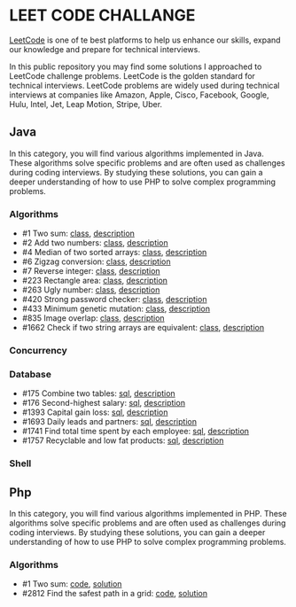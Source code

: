 # LEET CODE CHALLANGE
[LeetCode](https://leetcode.com/) is one of te best platforms to help us enhance our skills, expand our knowledge and 
prepare for technical interviews.

In this public repository you may find some solutions I approached to LeetCode challenge problems. LeetCode is the 
golden standard for technical interviews. LeetCode problems are widely used during technical interviews at companies 
like Amazon, Apple, Cisco, Facebook, Google, Hulu, Intel, Jet, Leap Motion, Stripe, Uber.

## Java
In this category, you will find various algorithms implemented in Java. These algorithms solve specific problems and are
often used as challenges during coding interviews. By studying these solutions, you can gain a deeper understanding of
how to use PHP to solve complex programming problems.

### Algorithms
- #1 Two sum: [class](src/main/java/allTopics/algorithms/_0001TwoSum/_0001TwoSum.java), 
  [description](src/main/java/allTopics/algorithms/_0001TwoSum/description.md)
- #2 Add two numbers: [class](src/main/java/allTopics/algorithms/_0002AddTwoNumbers/_0002AddTwoNumbers.java),
  [description](src/main/java/allTopics/algorithms/_0002AddTwoNumbers/description.md)
- #4 Median of two sorted arrays: [class](src/main/java/allTopics/algorithms/_0004MedianOfTwoSortedArrays/_0004MedianOfTwoSortedArrays.java),
  [description](src/main/java/allTopics/algorithms/_0004MedianOfTwoSortedArrays/description.md)
- #6 Zigzag conversion: [class](src/main/java/allTopics/algorithms/_0006ZigzagConversion/_0006ZigzagConversion.java),
  [description](src/main/java/allTopics/algorithms/_0006ZigzagConversion/description.md)
- #7 Reverse integer: [class](src/main/java/allTopics/algorithms/_0007ReverseInteger/_0007ReverseInteger.java),
  [description](src/main/java/allTopics/algorithms/_0007ReverseInteger/description.md)
- #223 Rectangle area: [class](src/main/java/allTopics/algorithms/_0223RectangleArea/_0223RectangleArea.java),
  [description](src/main/java/allTopics/algorithms/_0223RectangleArea/description.md)
- #263 Ugly number: [class](src/main/java/allTopics/algorithms/_0263UglyNumber/_0263UglyNumber.java),
  [description](src/main/java/allTopics/algorithms/_0263UglyNumber/description.md)
- #420 Strong password checker: [class](src/main/java/allTopics/algorithms/_0420StrongPasswordChecker/_0420StrongPasswordChecker.java),
  [description](src/main/java/allTopics/algorithms/_0420StrongPasswordChecker/description.md)
- #433 Minimum genetic mutation: [class](src/main/java/allTopics/algorithms/_0433MinimumGeneticMutation/_0433MinimumGeneticMutation.java),
  [description](src/main/java/allTopics/algorithms/_0433MinimumGeneticMutation/description.md)
- #835 Image overlap: [class](src/main/java/allTopics/algorithms/_0835ImageOverlap/_0835ImageOverlap.java),
  [description](src/main/java/allTopics/algorithms/_0835ImageOverlap/description.md)
- #1662 Check if two string arrays are equivalent: [class](src/main/java/allTopics/algorithms/_1662CheckIfTwoStringArraysAreEquivalent/_1662CheckIfTwoStringArraysAreEquivalent.java),
  [description](src/main/java/allTopics/algorithms/_1662CheckIfTwoStringArraysAreEquivalent/description.md)

### Concurrency
### Database
- #175 Combine two tables: [sql](src/main/java/allTopics/database/_0175CombineTwoTables/_0175CombineTwoTables.sql),
  [description](src/main/java/allTopics/database/_0175CombineTwoTables/description.md)
- #176 Second-highest salary: [sql](src/main/java/allTopics/database/_0176SecondHighestSalary/_0176SecondHighestSalary.sql),
  [description](src/main/java/allTopics/database/_0176SecondHighestSalary/description.md)
- #1393 Capital gain loss: [sql](src/main/java/allTopics/database/_1393CapitalGainLoss/_1393CapitalGainLoss.sql),
  [description](src/main/java/allTopics/database/_1393CapitalGainLoss/description.md)
- #1693 Daily leads and partners: [sql](src/main/java/allTopics/database/_1693DailyLeadsAndPartners/_1693DailyLeadsAndPartners.sql),
  [description](src/main/java/allTopics/database/_1693DailyLeadsAndPartners/description.md)
- #1741 Find total time spent by each employee: [sql](src/main/java/allTopics/database/_1741FindTotalTimeSpentByEachEmployee/_1741FindTotalTimeSpentByEachEmployee.sql),
  [description](src/main/java/allTopics/database/_1741FindTotalTimeSpentByEachEmployee/description.md)
- #1757 Recyclable and low fat products: [sql](src/main/java/allTopics/database/_1757RecyclableAndLowFatProducts/_1757RecyclableAndLowFatProducts.sql),
  [description](src/main/java/allTopics/database/_1757RecyclableAndLowFatProducts/description.md)

### Shell

## Php
In this category, you will find various algorithms implemented in PHP. These algorithms solve specific problems and are 
often used as challenges during coding interviews. By studying these solutions, you can gain a deeper understanding of 
how to use PHP to solve complex programming problems.

### Algorithms
- #1 Two sum: [code](php%2F00001_two_sum%2FSolution.php), [solution](php%2F00001_two_sum%2FREADME.md)
- #2812 Find the safest path in a grid: [code](php%2F02812_find_the_safest_path_in_a_grid%2FSolution.php), [solution](php%2F02812_find_the_safest_path_in_a_grid%2FREADME.md)